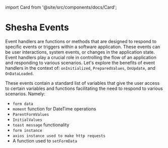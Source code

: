 import Card from '@site/src/components/docs/Card';

# Shesha Events

Event handlers are functions or methods that are designed to respond to specific events or triggers within a software application. These events can be user interactions, system events, or changes in the application state. Event handlers play a crucial role in controlling the flow of an application and responding to various scenarios. Let's explore the benefits of event handlers in the context of: `onInitialized`, `PreparedValues`, `OnUpdate`, and `OnDataLoaded`.

These events contain a standard list of variables that give the user access to certain variables and functions facilitating the need to respond to various scenarios. Namely:

- `form data`
- `moment` function for DateTime operations
- `ParentFormValues`
- `InitialValues`
- `toast message` functionality
- `form instance`
- `axios instance used to make http requests`
- A function used to `setFormData`

<div style={{display: 'grid', gridTemplateColumns: '1fr 1fr', gridRowGap: '50px'}}>
  <Card title='On Initialized' url='on-initialized' description='Initializes tasks and conditions when a component or feature is initialized.'/>
  <Card title='Prepared Values' url='prepared-values' description='Allows customization or modification of form values before submission.'/>
  <Card title='On Data Loaded' url='on-data-loaded' description='Handles asynchronous data loading processes.'/>
  <Card title='On Update' url='on-update' description='Responds to changes in the state of a component or application.'/>
</div>
